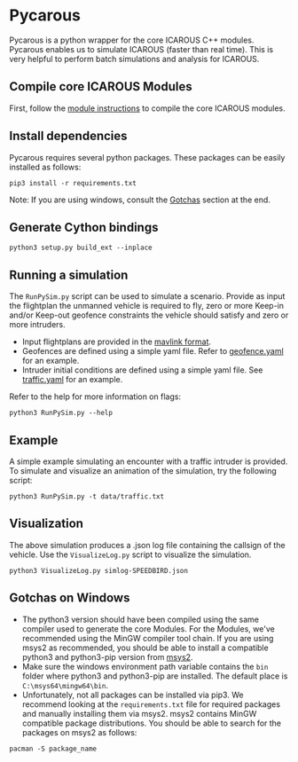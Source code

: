 # Pycarous

Pycarous is a python wrapper for the core ICAROUS C++ modules. 
Pycarous enables us to simulate ICAROUS (faster than real time).
This is very helpful to perform batch simulations and analysis for ICAROUS.

## Compile core ICAROUS Modules

First, follow the [module instructions](../../Modules/README.md) to compile the core ICAROUS modules.

## Install dependencies

Pycarous requires several python packages. These packages can be easily installed as follows:

    pip3 install -r requirements.txt

Note: If you are using windows, consult the [Gotchas](#Gotchas-on-Windows) section at the end.

## Generate Cython bindings

```
python3 setup.py build_ext --inplace
```

## Running a simulation
The `RunPySim.py` script can be used to simulate a scenario. Provide as input the flightplan the unmanned vehicle is required to fly, zero or more Keep-in and/or Keep-out geofence constraints the vehicle should satisfy and zero or more intruders. 

- Input flightplans are provided in the [mavlink format](https://mavlink.io/en/file_formats/#mission_plain_text_file). 
- Geofences are defined using a simple yaml file. Refer to [geofence.yaml](data/geofence.yaml) for an example. 
- Intruder initial conditions are defined using a simple yaml file. See [traffic.yaml](data/traffic.yaml) for an example.

Refer to the help for more information on flags:
```
python3 RunPySim.py --help
```

## Example
A simple example simulating an encounter with a traffic intruder is provided. To simulate
and visualize an animation of the simulation, try the following script:

```
python3 RunPySim.py -t data/traffic.txt

```

## Visualization
The above simulation produces a .json log file containing the callsign of the vehicle. Use the `VisualizeLog.py` script to visualize the simulation.
```
python3 VisualizeLog.py simlog-SPEEDBIRD.json
```

## Gotchas on Windows

- The python3 version should have been compiled using the same compiler used to generate the core Modules. For the Modules, we've recommended using the MinGW compiler tool chain. If you are using msys2 as recommended, you should be able to install a compatible python3 and python3-pip version from [msys2](https://www.msys2.org/).
- Make sure the windows environment path variable contains the `bin` folder where python3 and python3-pip are installed. The default place is `C:\msys64\mingw64\bin`.
- Unfortunately, not all packages can be installed via pip3. We recommend looking at the `requirements.txt` file for required packages and manually installing them via msys2. msys2 contains MinGW compatible package distributions. You should be able to search for the packages on msys2 as follows:
```
pacman -S package_name 
```
